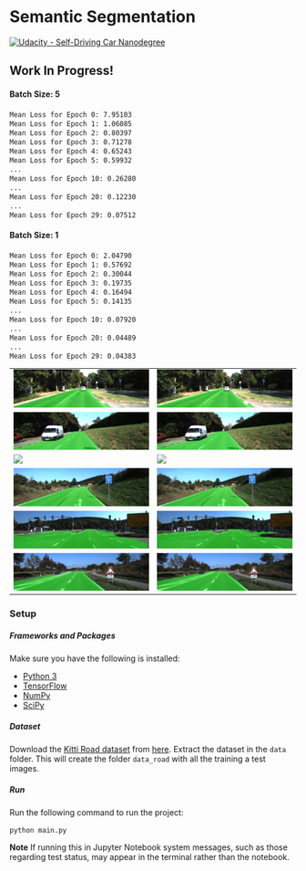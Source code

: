 # Semantic Segmentation

[![Udacity - Self-Driving Car Nanodegree](https://s3.amazonaws.com/udacity-sdc/github/shield-carnd.svg)](http://www.udacity.com/drive)

## Work In Progress!

#### Batch Size: 5
```
Mean Loss for Epoch 0: 7.95103
Mean Loss for Epoch 1: 1.06085
Mean Loss for Epoch 2: 0.80397
Mean Loss for Epoch 3: 0.71278
Mean Loss for Epoch 4: 0.65243
Mean Loss for Epoch 5: 0.59932
...
Mean Loss for Epoch 10: 0.26280
...
Mean Loss for Epoch 20: 0.12230
...
Mean Loss for Epoch 29: 0.07512
```

#### Batch Size: 1
```
Mean Loss for Epoch 0: 2.04790
Mean Loss for Epoch 1: 0.57692
Mean Loss for Epoch 2: 0.30044
Mean Loss for Epoch 3: 0.19735
Mean Loss for Epoch 4: 0.16494
Mean Loss for Epoch 5: 0.14135
...
Mean Loss for Epoch 10: 0.07920
...
Mean Loss for Epoch 20: 0.04489
...
Mean Loss for Epoch 29: 0.04383
```

<table>
  <tr>
    <td><img src="./runs/1514501011.7429824/um_000006.png" /></td>
    <td><img src="./runs/1514505442.9463637/um_000006.png" /></td>
  <tr>
  <tr>
    <td><img src="./runs/1514501011.7429824/um_000017.png" /></td>
    <td><img src="./runs/1514505442.9463637/um_000017.png" /></td>
  <tr>
  <tr>
    <td><img src="./runs/1514501011.7429824/umm_000030.png" /></td>
    <td><img src="./runs/1514505442.9463637/umm_000030.png" /></td>
  <tr>
  <tr>
    <td><img src="./runs/1514501011.7429824/umm_000033.png" /></td>
    <td><img src="./runs/1514505442.9463637/umm_000033.png" /></td>
  <tr>
  <tr>
    <td><img src="./runs/1514501011.7429824/umm_000083.png" /></td>
    <td><img src="./runs/1514505442.9463637/umm_000083.png" /></td>
  <tr>
  <tr>
    <td><img src="./runs/1514501011.7429824/umm_000092.png" /></td>
    <td><img src="./runs/1514505442.9463637/umm_000092.png" /></td>
  <tr>
</table>

### Setup
##### Frameworks and Packages
Make sure you have the following is installed:
 - [Python 3](https://www.python.org/)
 - [TensorFlow](https://www.tensorflow.org/)
 - [NumPy](http://www.numpy.org/)
 - [SciPy](https://www.scipy.org/)

##### Dataset
Download the [Kitti Road dataset](http://www.cvlibs.net/datasets/kitti/eval_road.php) from [here](http://www.cvlibs.net/download.php?file=data_road.zip).  Extract the dataset in the `data` folder.  This will create the folder `data_road` with all the training a test images.

##### Run
Run the following command to run the project:
```
python main.py
```
**Note** If running this in Jupyter Notebook system messages, such as those regarding test status, may appear in the terminal rather than the notebook.
